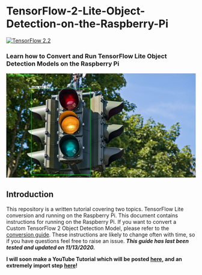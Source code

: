 # TensorFlow-2-Lite-Object-Detection-on-the-Raspberry-Pi
[![TensorFlow 2.2](https://img.shields.io/badge/TensorFlow-2.2-FF6F00?logo=tensorflow)](https://github.com/tensorflow/tensorflow/releases/tag/v2.2.0)
### Learn how to Convert and Run TensorFlow Lite Object Detection Models on the Raspberry Pi
<p align="center">
  <img src="doc/Screenshot 2020-11-14 144537.png">
</p>

## Introduction
This repository is a written tutorial covering two topics. TensorFlow Lite conversion and running on the Raspberry Pi. This document contains instructions for running on the Raspberry Pi. If you want to convert a Custom TensorFlow 2 Object Detection Model, please refer to the [conversion guide](https://github.com/armaanpriyadarshan/TensorFlow-2-Lite-Object-Detection-on-the-Raspberry-Pi/blob/main/TFLite-Conversion.md). These instructions are likely to change often with time, so if you have questions feel free to raise an issue. ***This guide has last been tested and updated on 11/13/2020.***

**I will soon make a YouTube Tutorial which will be posted [here](), and an extremely import step [here](https://www.youtube.com/channel/UCT9t2Bug62RDUfSBcPt0Bzg?sub_confirmation=1)!**
